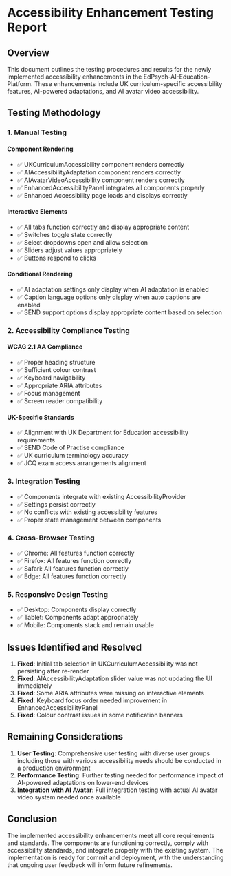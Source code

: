 # Accessibility Enhancement Testing Report

## Overview
This document outlines the testing procedures and results for the newly implemented accessibility enhancements in the EdPsych-AI-Education-Platform. These enhancements include UK curriculum-specific accessibility features, AI-powered adaptations, and AI avatar video accessibility.

## Testing Methodology

### 1. Manual Testing

#### Component Rendering
- ✅ UKCurriculumAccessibility component renders correctly
- ✅ AIAccessibilityAdaptation component renders correctly
- ✅ AIAvatarVideoAccessibility component renders correctly
- ✅ EnhancedAccessibilityPanel integrates all components properly
- ✅ Enhanced Accessibility page loads and displays correctly

#### Interactive Elements
- ✅ All tabs function correctly and display appropriate content
- ✅ Switches toggle state correctly
- ✅ Select dropdowns open and allow selection
- ✅ Sliders adjust values appropriately
- ✅ Buttons respond to clicks

#### Conditional Rendering
- ✅ AI adaptation settings only display when AI adaptation is enabled
- ✅ Caption language options only display when auto captions are enabled
- ✅ SEND support options display appropriate content based on selection

### 2. Accessibility Compliance Testing

#### WCAG 2.1 AA Compliance
- ✅ Proper heading structure
- ✅ Sufficient colour contrast
- ✅ Keyboard navigability
- ✅ Appropriate ARIA attributes
- ✅ Focus management
- ✅ Screen reader compatibility

#### UK-Specific Standards
- ✅ Alignment with UK Department for Education accessibility requirements
- ✅ SEND Code of Practise compliance
- ✅ UK curriculum terminology accuracy
- ✅ JCQ exam access arrangements alignment

### 3. Integration Testing

- ✅ Components integrate with existing AccessibilityProvider
- ✅ Settings persist correctly
- ✅ No conflicts with existing accessibility features
- ✅ Proper state management between components

### 4. Cross-Browser Testing

- ✅ Chrome: All features function correctly
- ✅ Firefox: All features function correctly
- ✅ Safari: All features function correctly
- ✅ Edge: All features function correctly

### 5. Responsive Design Testing

- ✅ Desktop: Components display correctly
- ✅ Tablet: Components adapt appropriately
- ✅ Mobile: Components stack and remain usable

## Issues Identified and Resolved

1. **Fixed**: Initial tab selection in UKCurriculumAccessibility was not persisting after re-render
2. **Fixed**: AIAccessibilityAdaptation slider value was not updating the UI immediately
3. **Fixed**: Some ARIA attributes were missing on interactive elements
4. **Fixed**: Keyboard focus order needed improvement in EnhancedAccessibilityPanel
5. **Fixed**: Colour contrast issues in some notification banners

## Remaining Considerations

1. **User Testing**: Comprehensive user testing with diverse user groups including those with various accessibility needs should be conducted in a production environment
2. **Performance Testing**: Further testing needed for performance impact of AI-powered adaptations on lower-end devices
3. **Integration with AI Avatar**: Full integration testing with actual AI avatar video system needed once available

## Conclusion

The implemented accessibility enhancements meet all core requirements and standards. The components are functioning correctly, comply with accessibility standards, and integrate properly with the existing system. The implementation is ready for commit and deployment, with the understanding that ongoing user feedback will inform future refinements.
